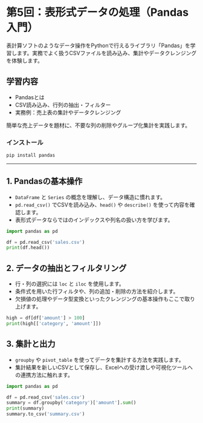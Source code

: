 # 第5回：表形式データの処理（Pandas入門）

表計算ソフトのようなデータ操作をPythonで行えるライブラリ「Pandas」を学習します。実務でよく扱うCSVファイルを読み込み、集計やデータクレンジングを体験します。

## 学習内容

- Pandasとは
- CSV読み込み、行列の抽出・フィルター
- 実務例：売上表の集計やデータクレンジング

簡単な売上データを題材に、不要な列の削除やグループ化集計を実践します。

### インストール

```bash
pip install pandas
```

---

## 1. Pandasの基本操作

- `DataFrame` と `Series` の概念を理解し、データ構造に慣れます。
- `pd.read_csv()` でCSVを読み込み、`head()` や `describe()` を使って内容を確認します。
- 表形式データならではのインデックスや列名の扱い方を学びます。

```python
import pandas as pd

df = pd.read_csv('sales.csv')
print(df.head())
```

## 2. データの抽出とフィルタリング

- 行・列の選択には `loc` と `iloc` を使用します。
- 条件式を用いた行フィルタや、列の追加・削除の方法を紹介します。
- 欠損値の処理やデータ型変換といったクレンジングの基本操作もここで取り上げます。

```python
high = df[df['amount'] > 100]
print(high[['category', 'amount']])
```

## 3. 集計と出力

- `groupby` や `pivot_table` を使ってデータを集計する方法を実践します。
- 集計結果を新しいCSVとして保存し、Excelへの受け渡しや可視化ツールへの連携方法に触れます。

```python
import pandas as pd

df = pd.read_csv('sales.csv')
summary = df.groupby('category')['amount'].sum()
print(summary)
summary.to_csv('summary.csv')
```
